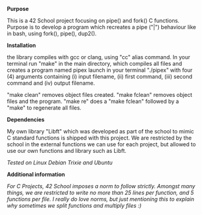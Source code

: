 **Purpose**

This is a 42 School project focusing on pipe() and fork() C functions. Purpose is to develop a program which recreates a pipe ("|") behaviour like in bash, using fork(), pipe(), dup2().

**Installation**

the library compiles with gcc or clang, using "cc" alias command.
In your terminal run "make" in the main directory, which compiles all files and creates a program named pipex
launch in your terminal "./pipex" with four (4) arguments containing (i) input filename, (ii) first command, (iii) second command and (iv) output filename.

"make clean" removes object files created.
"make fclean" removes object files and the program.
"make re" does a "make fclean" followed by a "make" to regenerate all files.

**Dependencies**

My own library "Libft" which was developed as part of the school to mimic C standard functions is shipped with this project. We are restricted by the school in the external functions we can use for each project, but allowed to use our own functions and library such as Libft.

*Tested on Linux Debian Trixie and Ubuntu*

**Additional information**

*For C Projects, 42 School imposes a norm to follow strictly. Amongst many things, we are restricted to write no more than 25 lines per function, and 5 functions per file. I really do love norms, but just mentioning this to explain why sometimes we split functions and multiply files :)*
